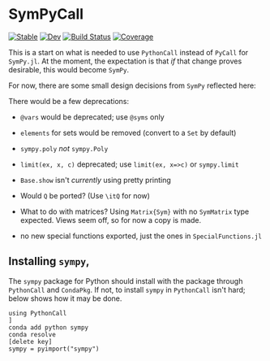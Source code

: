 # SymPyCall

[![Stable](https://img.shields.io/badge/docs-stable-blue.svg)](https://jverzani.github.io/SymPyCall.jl/stable)
[![Dev](https://img.shields.io/badge/docs-dev-blue.svg)](https://jverzani.github.io/SymPyCall.jl/dev)
[![Build Status](https://github.com/jverzani/SymPyCall.jl/actions/workflows/CI.yml/badge.svg?branch=main)](https://github.com/jverzani/SymPyCall.jl/actions/workflows/CI.yml?query=branch%3Amain)
[![Coverage](https://codecov.io/gh/jverzani/SymPyCall.jl/branch/main/graph/badge.svg)](https://codecov.io/gh/jverzani/SymPyCall.jl)


This is a start on what is needed to use `PythonCall` instead of `PyCall` for `SymPy.jl`.
At the moment, the expectation is that *if* that change proves desirable, this would become `SymPy`.

For now, there are some small design decisions from `SymPy` reflected here:

There would be a few deprecations:

* `@vars` would be deprecated; use `@syms` only

* `elements` for sets would be removed (convert to a `Set` by default)

* `sympy.poly` *not* `sympy.Poly`

* `limit(ex, x, c)` deprecated; use `limit(ex, x=>c)` or `sympy.limit`

* `Base.show` isn't *currently* using pretty printing

* Would `Q` be ported? (Use `\itQ` for now)

* What to do with matrices? Using `Matrix{Sym}` with no `SymMatrix` type expected. Views seem off, so for now a copy is made.

* no new special functions exported, just the ones in `SpecialFunctions.jl`


## Installing `sympy`,

The `sympy` package for Python should install with the package through `PythonCall` and `CondaPkg`. If not,
to install `sympy` in `PythonCall` isn't hard; below shows how it may be done.

```
using PythonCall
]
conda add python sympy
conda resolve
[delete key]
sympy = pyimport("sympy")
```
